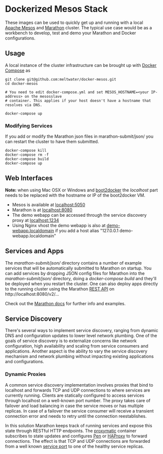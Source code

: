 # Dockerized Mesos Stack
These images can be used to quickly get up and running with a local [Apache Mesos](http://mesos.apache.org/) and [Marathon](https://mesosphere.github.io/marathon/) 
cluster. The typical use case would be as a workbench to develop, test and demo your Marathon and Docker configurations.

## Usage
A local instance of the cluster infrastructure can be brought up with [Docker Compose](http://docs.docker.com/compose/) as

```
git clone git@github.com:meltwater/docker-mesos.git
cd docker-mesos

# You need to edit docker-compose.yml and set MESOS_HOSTNAME=<your IP-address> on the mesosslave
# container. This applies if your host doesn't have a hostname that resolves via DNS.

docker-compose up
```

### Modifying Services

If you add or modify the Marathon json files in marathon-submit/json/ you can restart the cluster to have them submitted. 

```
docker-compose kill
docker-compose rm -f
docker-compose build
docker-compose up
```

## Web Interfaces
**Note:** when using Mac OSX or Windows and [boot2docker](http://boot2docker.io/) the *localhost* part needs to be replaced with the hostname or IP of the boot2docker VM.

 * Mesos is available at [localhost:5050](http://localhost:5050)
 * Marathon is at [localhost:8080](http://localhost:8080)
 * The demo webapp can be accessed through the service discovery proxy at [localhost:1234](http://localhost:1234)
 * Using Nginx vhost the demo webapp is also at [demo-webapp.localdomain](http://demo-webapp.localdomain) if you add a host alias "127.0.0.1 demo-webapp.localdomain"

## Services and Apps
The *marathon-submit/json/* directory contains a number of example services that will be automatically submitted to Marathon on startup. You can add services by dropping JSON config files for Marathon into the *marathon-submit/json/* directory, doing a *docker-compose build* and they'll be deployed when you restart the cluster. One can also deploy apps directly to the running cluster using the Marathon [REST API](https://mesosphere.github.io/marathon/docs/rest-api.html) on http://localhost:8080/v2/... 

Check out the [Marathon docs](https://mesosphere.github.io/marathon/docs/) for further info and examples.

## Service Discovery
There's several ways to implement service discovery, ranging from dynamic DNS and configuration updates to lower level network 
plumbing. One of the goals of service discovery is to externalize concerns like network configuration, high availability and 
scaling from service consumers and applications. Another aspect is the ability to vary the service discovery mechanism and 
network plumbing without impacting existing applications and configurations.

### Dynamic Proxies
A common service discovery implementation involves proxies that bind to localhost and forwards TCP and UDP connections to 
where services are currently running. Clients are statically configured to access services through localhost on a 
well-known port number. The proxy takes care of failover and load balancing in case the service moves or has multiple 
replicas. In case of a failover the service consumer will receive a transient connection error and needs to retry 
until the connection reestablishes.

In this solution Marathon keeps track of running services and expose this state through RESTful HTTP endpoints. The 
[proxymatic](https://github.com/meltwater/docker-proxymatic) container subscribes to state updates and 
configures [Pen](http://siag.nu/pen/) or [HAProxy](http://www.haproxy.org/) to forward connections. The effect is 
that TCP and UDP connections are forwarded from a well known [service port](http://mesosphere.com/docs/getting-started/service-discovery/) 
to one of the healthy service replicas.

